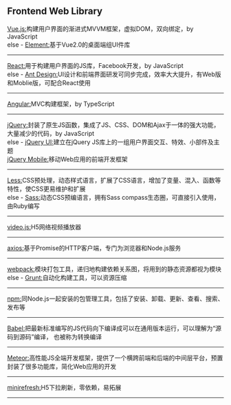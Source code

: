 Frontend Web Library
----------------------------------------------------------------------
[Vue.js:](https://github.com/vuejs/vue)构建用户界面的渐进式MVVM框架，虚拟DOM，双向绑定，by JavaScript<br>
else - [Element:](https://github.com/ElemeFE/element)基于Vue2.0的桌面端组UI件库<br>

----------------------------------------------------------------------
[React:](https://github.com/facebook/react)用于构建用户界面的JS库，Facebook开发，by JavaScript<br>
else - [Ant Design:](https://github.com/ant-design/ant-design)UI设计和前端界面研发可同步完成，效率大大提升，有Web版和Moblie版，可配合React使用<br>

----------------------------------------------------------------------
[Angular:](https://github.com/angular/angular)MVC构建框架，by TypeScript<br>

----------------------------------------------------------------------
[jQuery:](https://github.com/jquery/jquery)封装了原生JS函数，集成了JS、CSS、DOM和Ajax于一体的强大功能，大量减少的代码，by JavaScript<br>
else - [jQuery UI:](https://github.com/jquery/jquery-ui)建立在jQuery JS库上的一组用户界面交互、特效、小部件及主题<br>
[jQuery Mobile:](https://github.com/jquery/jquery-mobile)移动Web应用的前端开发框架<br>

----------------------------------------------------------------------
[Less:](https://github.com/less/less.js)CSS预处理，动态样式语言，扩展了CSS语言，增加了变量、混入、函数等特性，使CSS更易维护和扩展<br>
else - [Sass:](https://github.com/sass/node-sass)动态CSS预编语言，拥有Sass compass生态圈，可直接引入使用，由Ruby编写<br>

----------------------------------------------------------------------
[video.js:](https://github.com/videojs/video.js)H5网络视频播放器<br>

----------------------------------------------------------------------
[axios:](https://github.com/axios/axios)基于Promise的HTTP客户端，专门为浏览器和Node.js服务<br>

----------------------------------------------------------------------

[webpack:](https://github.com/webpack/webpack)模块打包工具，递归地构建依赖关系图，将用到的静态资源都视为模块<br>
else - [Grunt:](https://github.com/gruntjs/grunt)自动化构建工具，可以资源压缩<br>

----------------------------------------------------------------------

[npm:](https://github.com/npm/cli)同Node.js一起安装的包管理工具，包括了安装、卸载、更新、查看、搜索、发布等<br>

----------------------------------------------------------------------

[Babel:](https://github.com/babel/babel)把最新标准编写的JS代码向下编译成可以在通用版本运行，可以理解为“源码到源码”编译， 也被称为转换编译<br>

----------------------------------------------------------------------

[Meteor:](https://github.com/meteor/meteor)高性能JS全端开发框架，提供了一个横跨前端和后端的中间层平台，预置封装了很多功能库，简化Web应用的开发<br>

----------------------------------------------------------------------

[minirefresh:](https://github.com/minirefresh/minirefresh)H5下拉刷新，零依赖，易拓展<br>

----------------------------------------------------------------------

